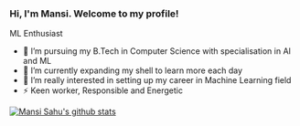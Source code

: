 ### Hi, I'm Mansi. Welcome to my profile!

ML Enthusiast


- 🔭 I’m pursuing my B.Tech in Computer Science with specialisation in AI and ML
- 🌱 I’m currently expanding my shell to learn more each day
- 👯 I’m really interested in setting up my career in Machine Learning field
- ⚡ Keen worker, Responsible and Energetic

[![Mansi Sahu's github stats](https://github-readme-stats.vercel.app/api?username=Mansi2001&count_private=true&show_icons=true&theme=radical&hide_rank=false)](https://github.com/anuraghazra/github-readme-stats)
